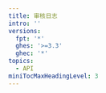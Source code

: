```yaml
---
title: 审核日志
intro: ''
versions:
  fpt: '*'
  ghes: '>=3.3'
  ghec: '*'
topics:
  - API
miniTocMaxHeadingLevel: 3
---
```


